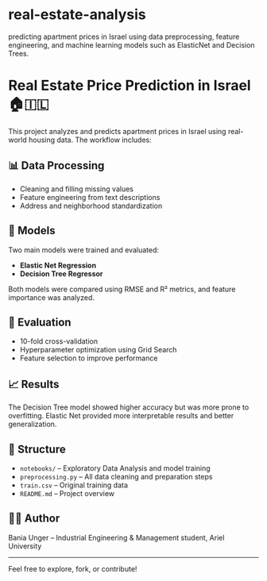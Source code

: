 # real-estate-analysis
predicting apartment prices in Israel using data preprocessing, feature engineering, and machine learning models such as ElasticNet and Decision Trees.
# Real Estate Price Prediction in Israel 🏠🇮🇱

This project analyzes and predicts apartment prices in Israel using real-world housing data. The workflow includes:

## 📊 Data Processing
- Cleaning and filling missing values
- Feature engineering from text descriptions
- Address and neighborhood standardization

## 🧠 Models
Two main models were trained and evaluated:
- **Elastic Net Regression**
- **Decision Tree Regressor**

Both models were compared using RMSE and R² metrics, and feature importance was analyzed.

## 🧪 Evaluation
- 10-fold cross-validation
- Hyperparameter optimization using Grid Search
- Feature selection to improve performance

## 📈 Results
The Decision Tree model showed higher accuracy but was more prone to overfitting. Elastic Net provided more interpretable results and better generalization.

## 📁 Structure
- `notebooks/` – Exploratory Data Analysis and model training
- `preprocessing.py` – All data cleaning and preparation steps
- `train.csv` – Original training data
- `README.md` – Project overview

## 👨‍💻 Author
Bania Unger – Industrial Engineering & Management student, Ariel University

---

Feel free to explore, fork, or contribute!
